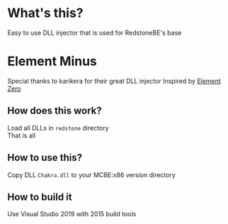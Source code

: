 
# What's this?
Easy to use DLL injector that is used for RedstoneBE's base

# Element Minus
Special thanks to karikera for their great DLL injector 
Inspired by [Element Zero](https://github.com/Element-0/ElementZero)  

## How does this work?
Load all DLLs in `redstone` directory  
That is all

## How to use this?
Copy DLL `Chakra.dll` to your MCBE:x86 version directory  

## How to build it
Use Visual Studio 2019 with 2015 build tools
